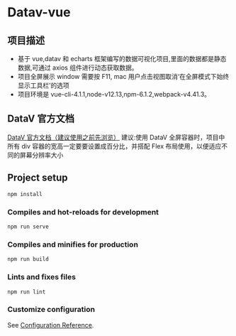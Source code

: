 # Datav-vue

## 项目描述

- 基于 vue,datav 和 echarts 框架编写的数据可视化项目,里面的数据都是静态数据,可通过 axios 组件进行动态获取数据。
- 项目全屏展示 window 需要按 F11, mac 用户点击视图取消‘在全屏模式下始终显示工具栏’的选项
- 项目环境是 vue-cli-4.1.1,node-v12.13,npm-6.1.2,webpack-v4.41.3。

## DataV 官方文档

[DataV 官方文档（建议使用之前先浏览）](http://datav.jiaminghi.com/guide/)
建议:使用 DataV 全屏容器时，项目中所有 div 容器的宽高一定要要设置成百分比，并搭配 Flex 布局使用，以便适应不同的屏幕分辨率大小

## Project setup

```
npm install
```

### Compiles and hot-reloads for development

```
npm run serve
```

### Compiles and minifies for production

```
npm run build
```

### Lints and fixes files

```
npm run lint
```

### Customize configuration

See [Configuration Reference](https://cli.vuejs.org/config/).
